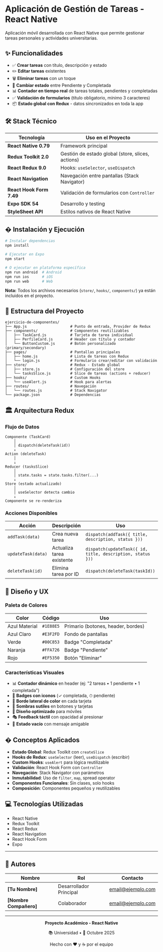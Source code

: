 # Aplicación de Gestión de Tareas - React Native

Aplicación móvil desarrollada con React Native que permite gestionar tareas personales y actividades universitarias.

## ✨ Funcionalidades

- ✅ **Crear tareas** con título, descripción y estado
- ✏️ **Editar tareas** existentes
- 🗑️ **Eliminar tareas** con un toque
- 🔄 **Cambiar estado** entre Pendiente y Completada
- 📊 **Contador en tiempo real** de tareas totales, pendientes y completadas
- ✅ **Validación de formularios** (título obligatorio, mínimo 3 caracteres)
- 📦 **Estado global con Redux** - datos sincronizados en toda la app

## 🛠️ Stack Técnico

| Tecnología | Uso en el Proyecto |
|------------|--------------------|
| **React Native 0.79** | Framework principal |
| **Redux Toolkit 2.0** | Gestión de estado global (store, slices, actions) |
| **React Redux 9.0** | Hooks: `useSelector`, `useDispatch` |
| **React Navigation** | Navegación entre pantallas (Stack Navigator) |
| **React Hook Form 7.49** | Validación de formularios con `Controller` |
| **Expo SDK 54** | Desarrollo y testing |
| **StyleSheet API** | Estilos nativos de React Native |

## � Instalación y Ejecución

```bash
# Instalar dependencias
npm install

# Ejecutar en Expo
npm start

# O ejecutar en plataforma específica
npm run android  # Android
npm run ios      # iOS
npm run web      # Web
```

**Nota:** Todos los archivos necesarios (`store/`, `hooks/`, `components/`) ya están incluidos en el proyecto.

## 📝 Estructura del Proyecto

```
ejercicio-de-componentes/
├── App.js                    # Punto de entrada, Provider de Redux
├── components/               # Componentes reutilizables
│   ├── TaskCard.js           # Tarjeta de tarea individual
│   ├── PerfileCard.js        # Header con título y contador
│   └── ButtonCustom.js       # Botón personalizado (primary/secondary)
├── pages/                    # Pantallas principales
│   ├── home.js               # Lista de tareas con Redux
│   └── login.js              # Formulario crear/editar con validación
├── store/                    # Redux - Estado global
│   ├── store.js              # Configuración del store
│   └── tasksSlice.js         # Slice de tareas (actions + reducer)
├── hooks/                    # Custom Hooks
│   └── useAlert.js           # Hook para alertas
├── routes/                   # Navegación
│   └── routes.js             # Stack Navigator
└── package.json              # Dependencias
```

## 🏛️ Arquitectura Redux

### Flujo de Datos

```
Componente (TaskCard)
    │
    │ dispatch(deleteTask(id))
    ↓
Action (deleteTask)
    │
    ↓
Reducer (tasksSlice)
    │
    │ state.tasks = state.tasks.filter(...)
    ↓
Store (estado actualizado)
    │
    │ useSelector detecta cambio
    ↓
Componente se re-renderiza
```

### Acciones Disponibles

| Acción | Descripción | Uso |
|--------|-------------|-----|
| `addTask(data)` | Crea nueva tarea | `dispatch(addTask({ title, description, status }))` |
| `updateTask(data)` | Actualiza tarea existente | `dispatch(updateTask({ id, title, description, status }))` |
| `deleteTask(id)` | Elimina tarea por ID | `dispatch(deleteTask(taskId))` |

## 🎨 Diseño y UX

### Paleta de Colores

| Color | Código | Uso |
|-------|--------|-----|
| Azul Material | `#1E88E5` | Primario (botones, header, bordes) |
| Azul Claro | `#E3F2FD` | Fondo de pantallas |
| Verde | `#00C853` | Badge "Completada" |
| Naranja | `#FFA726` | Badge "Pendiente" |
| Rojo | `#EF5350` | Botón "Eliminar" |

### Características Visuales

- 📊 **Contador dinámico** en header (ej: "2 tareas • 1 pendiente • 1 completada")
- 🎯 **Badges con iconos** (✓ completada, ⏱ pendiente)
- 🌈 **Borde lateral de color** en cada tarjeta
- 💫 **Sombras sutiles** en botones y tarjetas
- 📱 **Diseño optimizado** para móviles
- 🎭 **Feedback táctil** con opacidad al presionar
- 📝 **Estado vacío** con mensaje amigable

## � Conceptos Aplicados

- **Estado Global**: Redux Toolkit con `createSlice`
- **Hooks de Redux**: `useSelector` (leer), `useDispatch` (escribir)
- **Custom Hooks**: `useAlert` para lógica reutilizable
- **Validación**: React Hook Form con `Controller`
- **Navegación**: Stack Navigator con parámetros
- **Inmutabilidad**: Uso de `filter`, `map`, spread operator
- **Componentes Funcionales**: Sin clases, solo hooks
- **Composición**: Componentes pequeños y reutilizables

## 💻 Tecnologías Utilizadas

- React Native
- Redux Toolkit
- React Redux
- React Navigation
- React Hook Form
- Expo

---

## 👥 Autores

| Nombre | Rol | Contacto |
|--------|-----|----------|
| **[Tu Nombre]** | Desarrollador Principal | [email@ejemplo.com](mailto:email@ejemplo.com) |
| **[Nombre Compañero]** | Colaborador | [email@ejemplo.com](mailto:email@ejemplo.com) |

---

<div align="center">

**Proyecto Académico - React Native**

📚 Universidad • 📅 Octubre 2025

Hecho con ❤️ y ☕ por el equipo

</div>
